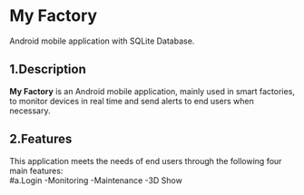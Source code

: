 
# My Factory
Android mobile application with SQLite Database.

<a name="desc"></a>
## 1.Description
**My Factory** is an Android mobile application, mainly used in smart factories, to monitor devices in real time and send alerts to end users when necessary.

<a name="feat"></a>
## 2.Features
This application meets the needs of end users through the following four main features:  
#a.Login
-Monitoring
-Maintenance
-3D Show
